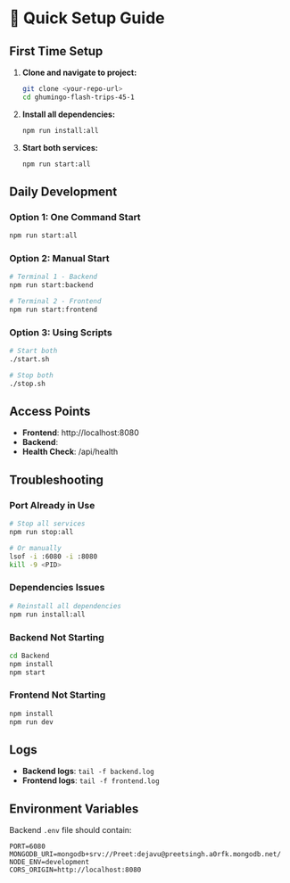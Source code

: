 # 🚀 Quick Setup Guide

## First Time Setup

1. **Clone and navigate to project:**
   ```bash
   git clone <your-repo-url>
   cd ghumingo-flash-trips-45-1
   ```

2. **Install all dependencies:**
   ```bash
   npm run install:all
   ```

3. **Start both services:**
   ```bash
   npm run start:all
   ```

## Daily Development

### Option 1: One Command Start
```bash
npm run start:all
```

### Option 2: Manual Start
```bash
# Terminal 1 - Backend
npm run start:backend

# Terminal 2 - Frontend  
npm run start:frontend
```

### Option 3: Using Scripts
```bash
# Start both
./start.sh

# Stop both
./stop.sh
```

## Access Points
- **Frontend**: http://localhost:8080
- **Backend**: 
- **Health Check**: /api/health

## Troubleshooting

### Port Already in Use
```bash
# Stop all services
npm run stop:all

# Or manually
lsof -i :6080 -i :8080
kill -9 <PID>
```

### Dependencies Issues
```bash
# Reinstall all dependencies
npm run install:all
```

### Backend Not Starting
```bash
cd Backend
npm install
npm start
```

### Frontend Not Starting
```bash
npm install
npm run dev
```

## Logs
- **Backend logs**: `tail -f backend.log`
- **Frontend logs**: `tail -f frontend.log`

## Environment Variables
Backend `.env` file should contain:
```env
PORT=6080
MONGODB_URI=mongodb+srv://Preet:dejavu@preetsingh.a0rfk.mongodb.net/
NODE_ENV=development
CORS_ORIGIN=http://localhost:8080
``` 